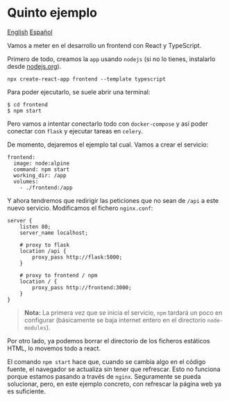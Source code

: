 # Quinto ejemplo

[English](README.md) [Español](README.es.md)

Vamos a meter en el desarrollo un frontend con React y
TypeScript.

Primero de todo, creamos la `app` usando `nodejs` (si no
lo tienes, instalarlo desde [nodejs.org](https://nodejs.org)).

    npx create-react-app frontend --template typescript

Para poder ejecutarlo, se suele abrir una terminal:

    $ cd frontend
    $ npm start

Pero vamos a intentar conectarlo todo con `docker-compose` y
así poder conectar con `flask` y ejecutar tareas en `celery`.

De momento, dejaremos el ejemplo tal cual. Vamos a crear el servicio:

    frontend:
      image: node:alpine
      command: npm start
      working_dir: /app
      volumes:
        - ./frontend:/app

Y ahora tendremos que redirigir las peticiones que no sean de `/api`
a este nuevo servicio. Modificamos el fichero `nginx.conf`:

    server {
        listen 80;
        server_name localhost;

        # proxy to flask
        location /api {
            proxy_pass http://flask:5000;
        }

        # proxy to frontend / npm
        location / {
            proxy_pass http://frontend:3000;
        }
    }

> **Nota:** La primera vez que se inicia el servicio, `npm` tardará
>           un poco en configurar (básicamente se baja internet 
>           entero en el directorio `node-modules`).

Por otro lado, ya podemos borrar el directorio de los ficheros estáticos
HTML, lo movemos todo a react.

El comando `npm start` hace que, cuando se cambia algo en el código
fuente, el navegador se actualiza sin tener que refrescar. Esto no
funciona porque estamos pasando a través de `nginx`. Seguramente se
pueda solucionar, pero, en este ejemplo concreto, con refrescar la
página web ya es suficiente.